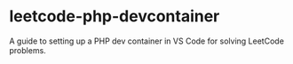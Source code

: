 # leetcode-php-devcontainer
A guide to setting up a PHP dev container in VS Code for solving LeetCode problems.
